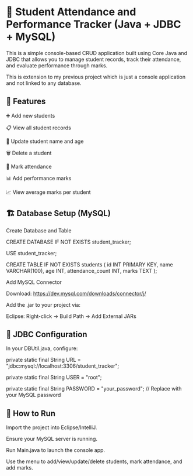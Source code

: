 # 📘 Student Attendance and Performance Tracker (Java + JDBC + MySQL)

This is a simple console-based CRUD application built using Core Java and JDBC that allows you to manage student records, track their attendance, and evaluate performance through marks. 

This is extension to my previous project which is just a console application and not linked to any database.

## 🚀 Features

➕ Add new students

📋 View all student records

📝 Update student name and age

🗑️ Delete a student

📅 Mark attendance

📊 Add performance marks

📈 View average marks per student


## 🏗️ Database Setup (MySQL)

Create Database and Table

CREATE DATABASE IF NOT EXISTS student_tracker;

USE student_tracker;

CREATE TABLE IF NOT EXISTS students (
    id INT PRIMARY KEY,
    name VARCHAR(100),
    age INT,
    attendance_count INT,
    marks TEXT
);

Add MySQL Connector

Download: https://dev.mysql.com/downloads/connector/j/

Add the .jar to your project via:

Eclipse: Right-click → Build Path → Add External JARs

## 🔌 JDBC Configuration

In your DBUtil.java, configure:

private static final String URL = "jdbc:mysql://localhost:3306/student_tracker";

private static final String USER = "root";

private static final String PASSWORD = "your_password"; // Replace with your MySQL password

## 🧪 How to Run

Import the project into Eclipse/IntelliJ.

Ensure your MySQL server is running.

Run Main.java to launch the console app.

Use the menu to add/view/update/delete students, mark attendance, and add marks.
